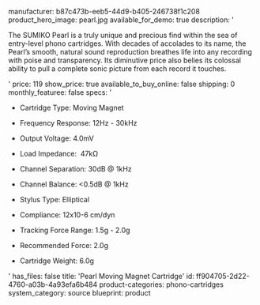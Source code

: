 manufacturer: b87c473b-eeb5-44d9-b405-246738f1c208
product_hero_image: pearl.jpg
available_for_demo: true
description: '<p>The SUMIKO Pearl is a truly unique and precious find within the sea of entry-level phono cartridges. With decades of accolades to its name, the Pearl’s smooth, natural sound reproduction breathes life into any recording with poise and transparency. Its diminutive price also belies its colossal ability to pull a complete sonic picture from each record it touches.</p>'
price: 119
show_price: true
available_to_buy_online: false
shipping: 0
monthly_featuree: false
specs: '<ul><li>Cartridge Type:&nbsp;Moving Magnet</li></ul><ul><li>Frequency Response:&nbsp;12Hz - 30kHz</li></ul><ul><li>Output Voltage:&nbsp;4.0mV</li></ul><ul><li>Load Impedance: &nbsp;47kΩ</li></ul><ul><li>Channel Separation:&nbsp;30dB @ 1kHz</li></ul><ul><li>Channel Balance:&nbsp;&lt;0.5dB @ 1kHz</li></ul><ul><li>Stylus Type:&nbsp;Elliptical &nbsp; &nbsp;</li></ul><ul><li>Compliance:&nbsp;12x10-6 cm/dyn</li></ul><ul><li>Tracking Force Range:&nbsp;1.5g - 2.0g</li></ul><ul><li>Recommended Force:&nbsp;2.0g</li></ul><ul><li>Cartridge Weight:&nbsp;6.0g<br></li></ul>'
has_files: false
title: 'Pearl Moving Magnet Cartridge'
id: ff904705-2d22-4760-a03b-4a93efa6b484
product-categories: phono-cartridges
system_category: source
blueprint: product

